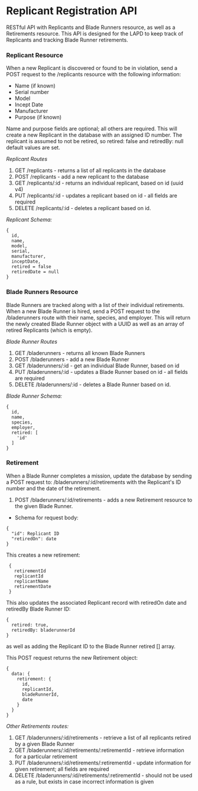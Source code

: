 # Replicant Registration API

RESTful API with Replicants and Blade Runners resource, as well as a Retirements resource. 
This API is designed for the LAPD to keep track of Replicants and tracking Blade Runner retirements. 

### Replicant Resource

When a new Replicant is discovered or found to be in violation, send a POST request to the /replicants resource with the following information: 
* Name (if known)
* Serial number
* Model
* Incept Date
* Manufacturer
* Purpose (if known)

Name and purpose fields are optional; all others are required.
This will create a new Replicant in the database with an assigned ID number. The replicant is assumed to not be retired, so retired: false and retiredBy: null default values are set. 

_Replicant Routes_
1. GET /replicants - returns a list of all replicants in the database
1. POST /replicants - add a new replicant to the database
1. GET /replicants/:id - returns an individual replicant, based on id (uuid v4)
1. PUT /replicants/:id - updates a replicant based on id - all fields are required
1. DELETE /replicants/:id - deletes a replicant based on id. 

_Replicant Schema:_
```
{
  id,
  name,
  model,
  serial,
  manufacturer,
  inceptDate,
  retired = false
  retiredDate = null
}
```


### Blade Runners Resource

Blade Runners are tracked along with a list of their individual retirements. When a new Blade Runner is hired, 
send a POST request to the /bladerunners route with their name, species, and employer. This will return the newly created Blade Runner object with a UUID as well as an array of retired Replicants (which is empty).

_Blade Runner Routes_ 
1. GET /bladerunners - returns all known Blade Runners
1. POST /bladerunners - add a new Blade Runner
1. GET /bladerunners/:id - get an individual Blade Runner, based on id
1. PUT /bladerunners/:id - updates a Blade Runner based on id - all fields are required
1. DELETE /bladerunners/:id - deletes a Blade Runner based on id. 

_Blade Runner Schema:_
```
{
  id,
  name,
  species,
  employer,
  retired: [
    'id'
  ]
}
```

### Retirement

When a Blade Runner completes a mission, update the database by sending a POST request to:
/bladerunners/:id/retirements with the Replicant's ID number and the date of the retirement. 

1. POST /bladerunners/:id/retirements - adds a new Retirement resource to the given Blade Runner. 
  - Schema for request body: 
  ```
  {
    "id": Replicant ID 
    "retiredOn": date 
  }
  ```
  This creates a new retirement: 
 ```
  {
    retirementId
    replicantId
    replicantName
    retirementDate
  }
  ```
  This also updates the associated Replicant record with retiredOn date and retiredBy Blade Runner ID: 
  ```
  {
    retired: true,
    retiredBy: bladerunnerId
  }
  ```
  as well as adding the Replicant ID to the Blade Runner retired [] array.

  This POST request returns the new Retirement object: 
  ```
  {
    data: {
      retirement: {
        id,
        replicantId,
        bladeRunnerId,
        date
      }
    }
  }
  ```

_Other Retirements routes:_ 

1. GET /bladerunners/:id/retirements - retrieve a list of all replicants retired by a given Blade Runner
1. GET /bladerunners/:id/retirements/:retirementId - retrieve information for a particular retirement
1. PUT /bladerunners/:id/retirements/:retirementId - update information for given retirement; all fields are required
1. DELETE /bladerunners/:id/retirements/:retirementId - should not be used as a rule, but exists in case incorrect information is given
